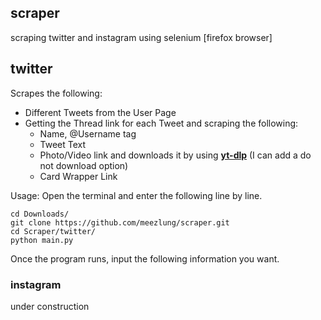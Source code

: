 ## scraper
scraping twitter and instagram using selenium [firefox browser]


## twitter
Scrapes the following:
 - Different Tweets from the User Page
 - Getting the Thread link for each Tweet and scraping the following:
   - Name, @Username tag
   - Tweet Text
   - Photo/Video link and downloads it by using **[yt-dlp](https://github.com/yt-dlp/yt-dlpa)** (I can add a do not download option)
   - Card Wrapper Link
  
Usage:
Open the terminal and enter the following line by line.
```
cd Downloads/
git clone https://github.com/meezlung/scraper.git
cd Scraper/twitter/
python main.py
```

Once the program runs, input the following information you want.



### instagram
under construction
